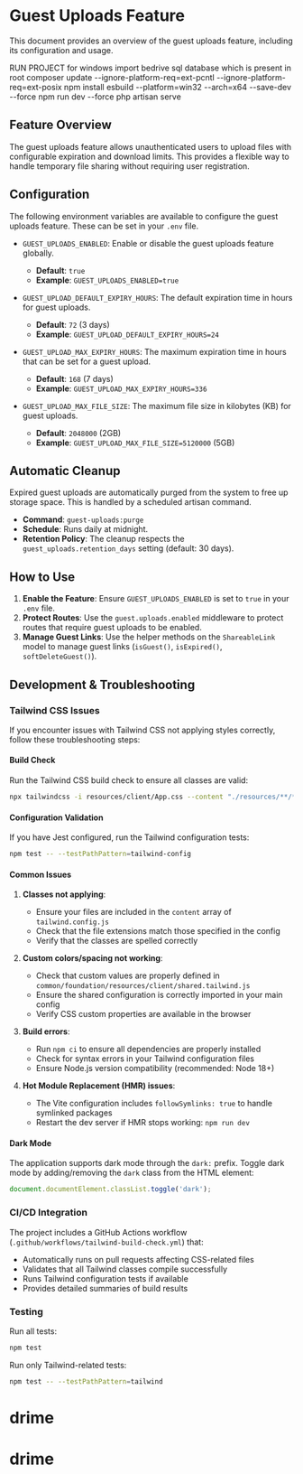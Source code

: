 # Guest Uploads Feature

This document provides an overview of the guest uploads feature, including its configuration and usage.

RUN PROJECT
for windows
import bedrive sql database which is present in root
composer update --ignore-platform-req=ext-pcntl --ignore-platform-req=ext-posix
npm install esbuild --platform=win32 --arch=x64 --save-dev --force
npm run dev --force
php artisan serve


## Feature Overview

The guest uploads feature allows unauthenticated users to upload files with configurable expiration and download limits. This provides a flexible way to handle temporary file sharing without requiring user registration.

## Configuration

The following environment variables are available to configure the guest uploads feature. These can be set in your `.env` file.

- `GUEST_UPLOADS_ENABLED`: Enable or disable the guest uploads feature globally.
  - **Default**: `true`
  - **Example**: `GUEST_UPLOADS_ENABLED=true`

- `GUEST_UPLOAD_DEFAULT_EXPIRY_HOURS`: The default expiration time in hours for guest uploads.
  - **Default**: `72` (3 days)
  - **Example**: `GUEST_UPLOAD_DEFAULT_EXPIRY_HOURS=24`

- `GUEST_UPLOAD_MAX_EXPIRY_HOURS`: The maximum expiration time in hours that can be set for a guest upload.
  - **Default**: `168` (7 days)
  - **Example**: `GUEST_UPLOAD_MAX_EXPIRY_HOURS=336`

- `GUEST_UPLOAD_MAX_FILE_SIZE`: The maximum file size in kilobytes (KB) for guest uploads.
  - **Default**: `2048000` (2GB)
  - **Example**: `GUEST_UPLOAD_MAX_FILE_SIZE=5120000` (5GB)

## Automatic Cleanup

Expired guest uploads are automatically purged from the system to free up storage space. This is handled by a scheduled artisan command.

- **Command**: `guest-uploads:purge`
- **Schedule**: Runs daily at midnight.
- **Retention Policy**: The cleanup respects the `guest_uploads.retention_days` setting (default: 30 days).

## How to Use

1.  **Enable the Feature**: Ensure `GUEST_UPLOADS_ENABLED` is set to `true` in your `.env` file.
2.  **Protect Routes**: Use the `guest.uploads.enabled` middleware to protect routes that require guest uploads to be enabled.
3.  **Manage Guest Links**: Use the helper methods on the `ShareableLink` model to manage guest links (`isGuest()`, `isExpired()`, `softDeleteGuest()`).

## Development & Troubleshooting

### Tailwind CSS Issues

If you encounter issues with Tailwind CSS not applying styles correctly, follow these troubleshooting steps:

#### Build Check
Run the Tailwind CSS build check to ensure all classes are valid:
```bash
npx tailwindcss -i resources/client/App.css --content "./resources/**/*.{php,jsx,tsx,js,ts}" "./common/**/*.{php,jsx,tsx,js,ts}" -o /dev/null
```

#### Configuration Validation
If you have Jest configured, run the Tailwind configuration tests:
```bash
npm test -- --testPathPattern=tailwind-config
```

#### Common Issues

1. **Classes not applying**: 
   - Ensure your files are included in the `content` array of `tailwind.config.js`
   - Check that the file extensions match those specified in the config
   - Verify that the classes are spelled correctly

2. **Custom colors/spacing not working**:
   - Check that custom values are properly defined in `common/foundation/resources/client/shared.tailwind.js`
   - Ensure the shared configuration is correctly imported in your main config
   - Verify CSS custom properties are available in the browser

3. **Build errors**:
   - Run `npm ci` to ensure all dependencies are properly installed
   - Check for syntax errors in your Tailwind configuration files
   - Ensure Node.js version compatibility (recommended: Node 18+)

4. **Hot Module Replacement (HMR) issues**:
   - The Vite configuration includes `followSymlinks: true` to handle symlinked packages
   - Restart the dev server if HMR stops working: `npm run dev`

#### Dark Mode
The application supports dark mode through the `dark:` prefix. Toggle dark mode by adding/removing the `dark` class from the HTML element:
```javascript
document.documentElement.classList.toggle('dark');
```

### CI/CD Integration

The project includes a GitHub Actions workflow (`.github/workflows/tailwind-build-check.yml`) that:
- Automatically runs on pull requests affecting CSS-related files
- Validates that all Tailwind classes compile successfully
- Runs Tailwind configuration tests if available
- Provides detailed summaries of build results

### Testing

Run all tests:
```bash
npm test
```

Run only Tailwind-related tests:
```bash
npm test -- --testPathPattern=tailwind
```

# drime
# drime
